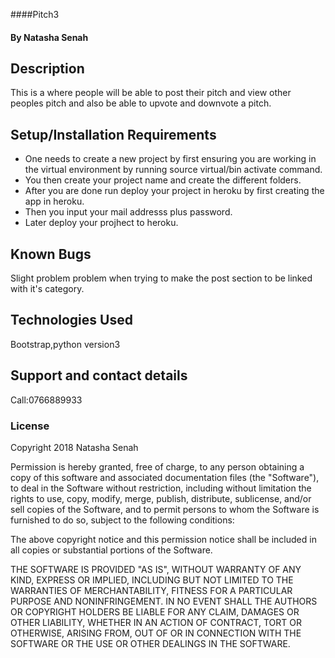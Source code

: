 ####Pitch3
#### By **Natasha Senah**
## Description
This is a where people will be able to post their pitch and view other peoples pitch and also be able to upvote and downvote a pitch.
## Setup/Installation Requirements
* One needs to create a new project by first ensuring you are working in the virtual environment by running source virtual/bin activate command.
* You then create your project name and create the different folders.
* After you are done run deploy your project in heroku by first creating the app in heroku.
* Then you input your mail addresss plus password.
* Later deploy your projhect to heroku.
## Known Bugs
Slight problem problem when trying to make the post section to be linked with it's category.
## Technologies Used
Bootstrap,python version3
## Support and contact details
Call:0766889933
### License
Copyright 2018 Natasha Senah

Permission is hereby granted, free of charge, to any person obtaining a copy of this software and associated documentation files (the "Software"), to deal in the Software without restriction, including without limitation the rights to use, copy, modify, merge, publish, distribute, sublicense, and/or sell copies of the Software, and to permit persons to whom the Software is furnished to do so, subject to the following conditions:

The above copyright notice and this permission notice shall be included in all copies or substantial portions of the Software.

THE SOFTWARE IS PROVIDED "AS IS", WITHOUT WARRANTY OF ANY KIND, EXPRESS OR IMPLIED, INCLUDING BUT NOT LIMITED TO THE WARRANTIES OF MERCHANTABILITY, FITNESS FOR A PARTICULAR PURPOSE AND NONINFRINGEMENT. IN NO EVENT SHALL THE AUTHORS OR COPYRIGHT HOLDERS BE LIABLE FOR ANY CLAIM, DAMAGES OR OTHER LIABILITY, WHETHER IN AN ACTION OF CONTRACT, TORT OR OTHERWISE, ARISING FROM, OUT OF OR IN CONNECTION WITH THE SOFTWARE OR THE USE OR OTHER DEALINGS IN THE SOFTWARE.
